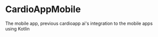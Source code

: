 # CardioAppMobile
The mobile app, previous cardioapp ai's integration to the mobile apps using Kotlin 
